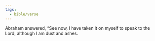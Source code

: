```yaml
---
tags:
  - bible/verse
---
```

Abraham answered, “See now, I have taken it on myself to speak to the Lord, although I am dust and ashes.